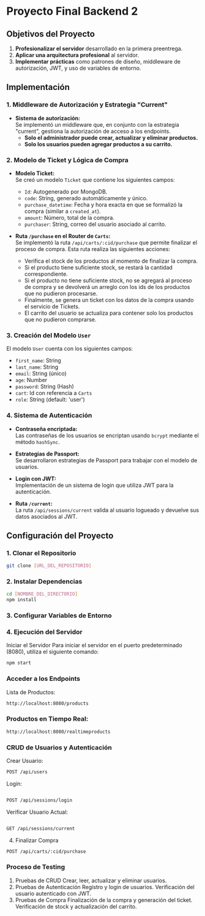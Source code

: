 # Proyecto Final Backend 2

## Objetivos del Proyecto

1. **Profesionalizar el servidor** desarrollado en la primera preentrega.
2. **Aplicar una arquitectura profesional** al servidor.
3. **Implementar prácticas** como patrones de diseño, middleware de autorización, JWT, y uso de variables de entorno.

## Implementación

### 1. Middleware de Autorización y Estrategia "Current"

- **Sistema de autorización:**  
  Se implementó un middleware que, en conjunto con la estrategia "current", gestiona la autorización de acceso a los endpoints.
  - **Solo el administrador puede crear, actualizar y eliminar productos.**
  - **Solo los usuarios pueden agregar productos a su carrito.**

### 2. Modelo de Ticket y Lógica de Compra

- **Modelo Ticket:**  
  Se creó un modelo `Ticket` que contiene los siguientes campos:
  - `Id`: Autogenerado por MongoDB.
  - `code`: String, generado automáticamente y único.
  - `purchase_datetime`: Fecha y hora exacta en que se formalizó la compra (similar a `created_at`).
  - `amount`: Número, total de la compra.
  - `purchaser`: String, correo del usuario asociado al carrito.

- **Ruta `/purchase` en el Router de `Carts`:**  
  Se implementó la ruta `/api/carts/:cid/purchase` que permite finalizar el proceso de compra. Esta ruta realiza las siguientes acciones:
  - Verifica el stock de los productos al momento de finalizar la compra.
  - Si el producto tiene suficiente stock, se restará la cantidad correspondiente.
  - Si el producto no tiene suficiente stock, no se agregará al proceso de compra y se devolverá un arreglo con los ids de los productos que no pudieron procesarse.
  - Finalmente, se genera un ticket con los datos de la compra usando el servicio de Tickets.
  - El carrito del usuario se actualiza para contener solo los productos que no pudieron comprarse.

### 3. Creación del Modelo `User`

El modelo `User` cuenta con los siguientes campos:

- `first_name`: String
- `last_name`: String
- `email`: String (único)
- `age`: Number
- `password`: String (Hash)
- `cart`: Id con referencia a `Carts`
- `role`: String (default: 'user')

### 4. Sistema de Autenticación

- **Contraseña encriptada:**  
  Las contraseñas de los usuarios se encriptan usando `bcrypt` mediante el método `hashSync`.

- **Estrategias de Passport:**  
  Se desarrollaron estrategias de Passport para trabajar con el modelo de usuarios.

- **Login con JWT:**  
  Implementación de un sistema de login que utiliza JWT para la autenticación.

- **Ruta `/current`:**  
  La ruta `/api/sessions/current` valida al usuario logueado y devuelve sus datos asociados al JWT.

## Configuración del Proyecto

### 1. Clonar el Repositorio

```bash
git clone [URL_DEL_REPOSITORIO]
```


### 2. Instalar Dependencias
```bash
cd [NOMBRE_DEL_DIRECTORIO]
npm install
```


### 3. Configurar Variables de Entorno

### 4. Ejecución del Servidor
Iniciar el Servidor
Para iniciar el servidor en el puerto predeterminado (8080), utiliza el siguiente comando:
```bash
npm start
```
###  Acceder a los Endpoints
Lista de Productos:
```bash
http://localhost:8080/products
```
###  Productos en Tiempo Real:

```bash
http://localhost:8080/realtimeproducts
```
### CRUD de Usuarios y Autenticación
Crear Usuario:
```bash
POST /api/users
```
Login:
```bash

POST /api/sessions/login
```

Verificar Usuario Actual:
```bash

GET /api/sessions/current
```

4. Finalizar Compra
```bash
POST /api/carts/:cid/purchase
```

###  Proceso de Testing
1. Pruebas de CRUD
Crear, leer, actualizar y eliminar usuarios.
2. Pruebas de Autenticación
Registro y login de usuarios.
Verificación del usuario autenticado con JWT.
3. Pruebas de Compra
Finalización de la compra y generación del ticket.
Verificación de stock y actualización del carrito.

